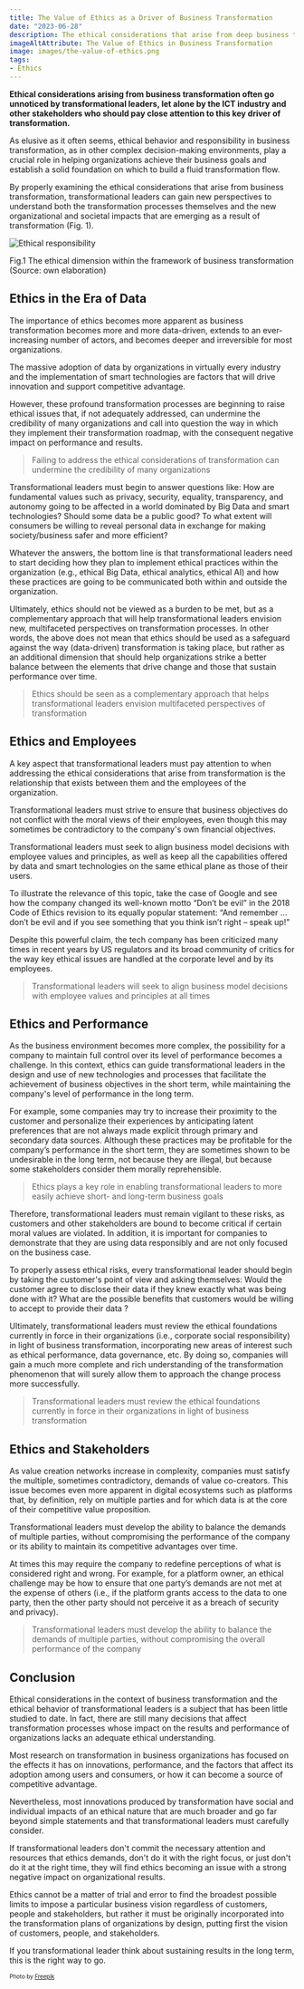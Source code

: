 ```yaml
---
title: The Value of Ethics as a Driver of Business Transformation
date: "2023-06-28"
description: The ethical considerations that arise from deep business transformation often go unnoticed by transformational leaders. However, ethical behavior in business transformation plays an increasingly important role, since it can provide new perspectives to understand both the transformation processes themselves and the new impacts that are emerging.
imageAltAttribute: The Value of Ethics in Business Transformation
image: images/the-value-of-ethics.png
tags:
- Ethics
---
```

**Ethical considerations arising from business transformation often go unnoticed by transformational leaders, let alone by the ICT industry and other stakeholders who should pay close attention to this key driver of transformation.**

As elusive as it often seems, ethical behavior and responsibility in business transformation, as in other complex decision-making environments, play a crucial role in helping organizations achieve their business goals and establish a solid foundation on which to build a fluid transformation flow.

By properly examining the ethical considerations that arise from business transformation, transformational leaders can gain new perspectives to understand both the transformation processes themselves and the new organizational and societal impacts that are emerging as a result of transformation (Fig. 1).


<img src="index_files/the-value-of-ethics-1.png" alt="Ethical responsibility"/>

Fig.1 The ethical dimension within the framework of business transformation (Source: own elaboration)

## Ethics in the Era of Data

The importance of ethics becomes more apparent as business transformation becomes more and more data-driven, extends to an ever-increasing number of actors, and becomes deeper and irreversible for most organizations.

The massive adoption of data by organizations in virtually every industry and the implementation of smart technologies are factors that will drive innovation and support competitive advantage. 

However, these profound transformation processes are beginning to raise ethical issues that, if not adequately addressed, can undermine the credibility of many organizations and call into question the way in which they implement their transformation roadmap, with the consequent negative impact on performance and results.

> Failing to address the ethical considerations of transformation can undermine the credibility of many organizations

Transformational leaders must begin to answer questions like: How are fundamental values such as privacy, security, equality, transparency, and autonomy going to be affected in a world dominated by Big Data and smart technologies? Should some data be a public good? To what extent will consumers be willing to reveal personal data in exchange for making society/business safer and more efficient?

Whatever the answers, the bottom line is that transformational leaders need to start deciding how they plan to implement ethical practices within the organization (e.g., ethical Big Data, ethical analytics, ethical AI) and how these practices are going to be communicated both within and outside the organization.

Ultimately, ethics should not be viewed as a burden to be met, but as a complementary approach that will help transformational leaders envision new, multifaceted perspectives on transformation processes. In other words, the above does not mean that ethics should be used as a safeguard against the way (data-driven) transformation is taking place, but rather as an additional dimension that should help organizations strike a better balance between the elements that drive change and those that sustain performance over time.

> Ethics should be seen as a complementary approach that helps transformational leaders envision multifaceted perspectives of transformation

## Ethics and Employees

A key aspect that transformational leaders must pay attention to when addressing the ethical considerations that arise from transformation is the relationship that exists between them and the employees of the organization.

Transformational leaders must strive to ensure that business objectives do not conflict with the moral views of their employees, even though this may sometimes be contradictory to the company's own financial objectives.

Transformational leaders must seek to align business model decisions with employee values and principles, as well as keep all the capabilities offered by data and smart technologies on the same ethical plane as those of their users.

To illustrate the relevance of this topic, take the case of Google and see how the company changed its well-known motto “Don’t be evil” in the 2018 Code of Ethics revision to its equally popular statement: “And remember … don’t be evil and if you see something that you think isn’t right – speak up!”

Despite this powerful claim, the tech company has been criticized many times in recent years by US regulators and its broad community of critics for the way key ethical issues are handled at the corporate level and by its employees.

> Transformational leaders will seek to align business model decisions with employee values and principles at all times

## Ethics and Performance

As the business environment becomes more complex, the possibility for a company to maintain full control over its level of performance becomes a challenge. In this context, ethics can guide transformational leaders in the design and use of new technologies and processes that facilitate the achievement of business objectives in the short term, while maintaining the company's level of performance in the long term. 

For example, some companies may try to increase their proximity to the customer and personalize their experiences by anticipating latent preferences that are not always made explicit through primary and secondary data sources. Although these practices may be profitable for the company’s performance in the short term, they are sometimes shown to be undesirable in the long term, not because they are illegal, but because some stakeholders consider them morally reprehensible.

> Ethics plays a key role in enabling transformational leaders to more easily achieve short- and long-term business goals

Therefore, transformational leaders must remain vigilant to these risks, as customers and other stakeholders are bound to become critical if certain moral values are violated. In addition, it is important for companies to demonstrate that they are using data responsibly and are not only focused on the business case.

To properly assess ethical risks, every transformational leader should begin by taking the customer's point of view and asking themselves: Would the customer agree to disclose their data if they knew exactly what was being done with it? What are the possible benefits that customers would be willing to accept to provide their data ?

Ultimately, transformational leaders must review the ethical foundations currently in force in their organizations (i.e., corporate social responsibility) in light of business transformation, incorporating new areas of interest such as ethical performance, data governance, etc. By doing so, companies will gain a much more complete and rich understanding of the transformation phenomenon that will surely allow them to approach the change process more successfully.

> Transformational leaders must review the ethical foundations currently in force in their organizations in light of business transformation

## Ethics and Stakeholders

As value creation networks increase in complexity, companies must satisfy the multiple, sometimes contradictory, demands of value co-creators. This issue becomes even more apparent in digital ecosystems such as platforms that, by definition, rely on multiple parties and for which data is at the core of their competitive value proposition.

Transformational leaders must develop the ability to balance the demands of multiple parties, without compromising the performance of the company or its ability to maintain its competitive advantages over time.

At times this may require the company to redefine perceptions of what is considered right and wrong. For example, for a platform owner, an ethical challenge may be how to ensure that one party’s demands are not met at the expense of others (i.e., if the platform grants access to the data to one party, then the other party should not perceive it as a breach of security and privacy).

> Transformational leaders must develop the ability to balance the demands of multiple parties, without compromising the overall performance of the company

## Conclusion

Ethical considerations in the context of business transformation and the ethical behavior of transformational leaders is a subject that has been little studied to date. In fact, there are still many decisions that affect transformation processes whose impact on the results and performance of organizations lacks an adequate ethical understanding.

Most research on transformation in business organizations has focused on the effects it has on innovations, performance, and the factors that affect its adoption among users and consumers, or how it can become a source of competitive advantage. 

Nevertheless, most innovations produced by transformation have social and individual impacts of an ethical nature that are much broader and go far beyond simple statements and that transformational leaders must carefully consider.

If transformational leaders don't commit the necessary attention and resources that ethics demands, don't do it with the right focus, or just don't do it at the right time, they will find ethics becoming an issue with a strong negative impact on organizational results.

Ethics cannot be a matter of trial and error to find the broadest possible limits to impose a particular business vision regardless of customers, people and stakeholders, but rather it must be originally incorporated into the transformation plans of organizations by design, putting first the vision of customers, people, and stakeholders. 

If you transformational leader think about sustaining results in the long term, this is the right way to go.

<p style= "font-size:10px;">Photo by <a href="https://www.freepik.es/foto-gratis/naturaleza-muerta-que-ilustra-concepto-etica_26407570.htm#page=2&query=ethics&position=49&from_view=search&track=sph" target="_blank">Freepik</a></p>
